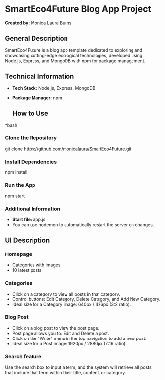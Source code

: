 # SmartEco4Future Blog App Project

**Created by:** Monica Laura Burns

## General Description

SmartEco4Future is a blog app template dedicated to exploring and showcasing cutting-edge ecological technologies, developed using Node.js, Express, and MongoDB with npm for package management.


## Technical Information

- **Tech Stack:** Node.js, Express, MongoDB
- **Package Manager:** npm

  ## How to Use

*bash
### Clone the Repository
git clone https://github.com/monicalaura/SmartEco4Future.git


### Install Dependencies
npm install

### Run the App
npm start


### Additional Information

- **Start file:** app.js
- You can use nodemon to automatically restart the server on changes.
  

## UI Description

### Homepage

- Categories with images
- 10 latest posts

### Categories

- Click on a category to view all posts in that category.
- Control buttons: Edit Category, Delete Category, and Add New Category.
- Ideal size for a Category image: 640px / 426px (3:2 ratio).

### Blog Post

- Click on a blog post to view the post page.
- Post page allows you to: Edit and Delete a post.
- Click on the "Write" menu in the top navigation to add a new post.
- Ideal size for a Post image: 1920px / 2880px (7:16 ratio).

 ###  Search feature
  Use the search box to input a term, and the system will retrieve all posts that include that term within their title, content, or category.
  

